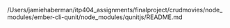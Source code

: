 /Users/jamiehaberman/itp404_assignments/finalproject/crudmovies/node_modules/ember-cli-qunit/node_modules/qunitjs/README.md